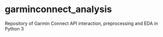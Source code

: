 # garminconnect_analysis
Repository of Garmin Connect API interaction, preprocessing and EDA in Python 3
